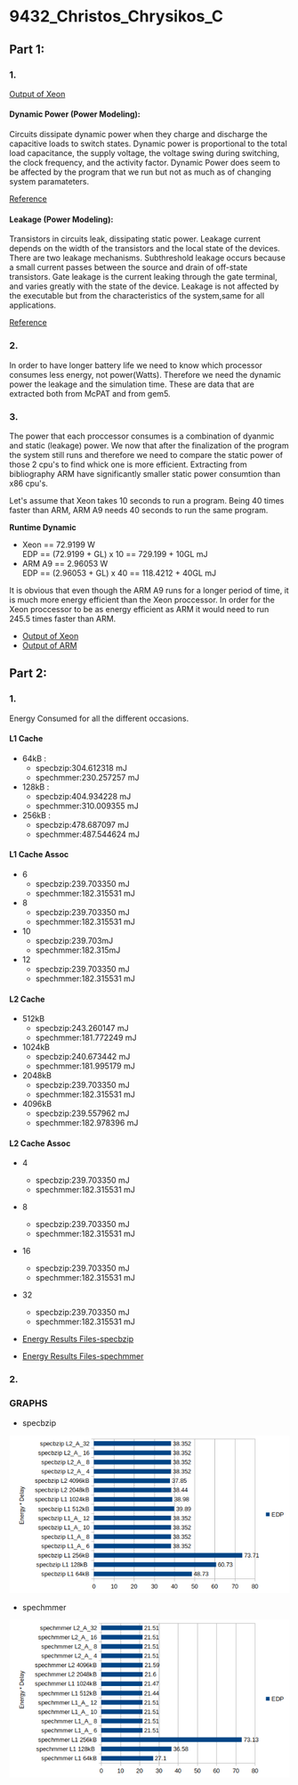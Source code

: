 # 9432_Christos_Chrysikos_C


## Part 1:

### 1.
[Output of Xeon](https://github.com/christos99/9432_Christos_Chrysikos_C/blob/main/Output%20Files/Xeon.txt)

#### Dynamic Power (Power Modeling):  
Circuits dissipate dynamic power when they charge and discharge the capacitive loads to switch states. Dynamic power is proportional to the total load capacitance, the supply voltage, the voltage swing during switching, the clock frequency, and the activity factor. Dynamic Power does  seem to be affected by the program that we run but not as much as of changing system paramateters.

[Reference](https://www.hpl.hp.com/research/mcpat/McPATAlpha_TechRep.pdf)

#### Leakage (Power Modeling):

Transistors in circuits leak, dissipating static power. Leakage current depends on the width of the transistors and the local state of the devices. There are two leakage mechanisms. Subthreshold leakage occurs because a small current passes between the source and drain of off-state transistors. Gate leakage is the current leaking through the gate terminal, and varies greatly with the state of the device. Leakage is not affected by the executable but from the characteristics of the system,same for all applications.

[Reference](https://www.hpl.hp.com/research/mcpat/McPATAlpha_TechRep.pdf)



### 2.

In order to have longer battery life we need to know which processor consumes less energy, not power(Watts). Therefore we need the dynamic power the leakage and the simulation time. These are data that are extracted both from McPAT and from gem5. 


### 3.  
The power that each proccessor consumes is a combination of dyanmic and static (leakage) power. We now that after the finalization of the program the system still runs and therefore we need to compare the static power of those 2 cpu's to find whick one is more efficient. Extracting from bibliography ARM have significantly smaller static power consumtion than x86 cpu's.

Let's assume that Xeon takes 10 seconds to run a program. Being 40 times faster than ARM, ARM A9 needs 40 seconds to run the same program.

**Runtime Dynamic** 

  * Xeon == 72.9199 W  
    EDP == (72.9199 + GL) x 10 == 729.199 + 10GL mJ
  * ARM A9  == 2.96053 W  
    EDP == (2.96053 + GL) x 40 == 118.4212 + 40GL mJ
    
 It is obvious that even though the ARM A9 runs for a longer period of time, it is much more energy efficient than the Xeon proccessor. In order for the Xeon proccessor to be as energy efficient as ARM it would need to run 245.5 times faster than ARM.
  
     
* [Output of Xeon](https://github.com/christos99/9432_Christos_Chrysikos_C/blob/main/Output%20Files/Xeon.txt)  
* [Output of ARM](https://github.com/christos99/9432_Christos_Chrysikos_C/blob/main/Output%20Files/ARM.txt)


## Part 2:


### 1.
Energy Consumed for all the different occasions.

#### L1 Cache

* 64kB :
  * specbzip:304.612318 mJ
  * spechmmer:230.257257 mJ
* 128kB :
  * specbzip:404.934228 mJ
  * spechmmer:310.009355 mJ
* 256kB :
  * specbzip:478.687097 mJ
  * spechmmer:487.544624 mJ


#### L1 Cache Assoc

* 6
  * specbzip:239.703350 mJ
  * spechmmer:182.315531 mJ
* 8
  * specbzip:239.703350 mJ
  * spechmmer:182.315531 mJ
* 10
  * specbzip:239.703mJ
  * spechmmer:182.315mJ
* 12
  * specbzip:239.703350 mJ
  * spechmmer:182.315531 mJ

#### L2 Cache

* 512kB
  * specbzip:243.260147 mJ
  * spechmmer:181.772249 mJ
* 1024kB
  * specbzip:240.673442 mJ
  * spechmmer:181.995179 mJ
* 2048kB
  * specbzip:239.703350 mJ
  * spechmmer:182.315531 mJ
* 4096kB
  * specbzip:239.557962 mJ
  * spechmmer:182.978396 mJ


#### L2 Cache Assoc

* 4
  * specbzip:239.703350 mJ
  * spechmmer:182.315531 mJ
* 8
  * specbzip:239.703350 mJ
  * spechmmer:182.315531 mJ
* 16
  * specbzip:239.703350 mJ
  * spechmmer:182.315531 mJ
* 32
  * specbzip:239.703350 mJ
  * spechmmer:182.315531 mJ
 
* [Energy Results Files-specbzip](https://github.com/christos99/9432_Christos_Chrysikos_C/tree/main/Energy%20results/specbzip) 
* [Energy Results Files-spechmmer](https://github.com/christos99/9432_Christos_Chrysikos_C/tree/main/Energy%20results/spechmmer)

### 2.

### GRAPHS

* specbzip

![specbzip](https://github.com/christos99/9432_Christos_Chrysikos_C/blob/main/Graphs/specbzip.png)

* spechmmer

![spechmmer](https://github.com/christos99/9432_Christos_Chrysikos_C/blob/main/Graphs/spechmmer.png)








